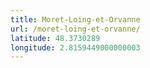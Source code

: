 ```yaml
---
title: Moret-Loing-et-Orvanne
url: /moret-loing-et-orvanne/
latitude: 48.3730289
longitude: 2.8159449000000003
---
```

